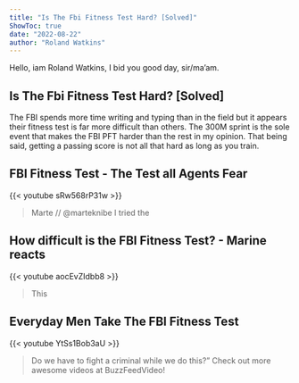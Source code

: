 ```yaml
---
title: "Is The Fbi Fitness Test Hard? [Solved]"
ShowToc: true 
date: "2022-08-22"
author: "Roland Watkins" 
---
```


Hello, iam Roland Watkins, I bid you good day, sir/ma’am.
## Is The Fbi Fitness Test Hard? [Solved]
The FBI spends more time writing and typing than in the field but it appears their fitness test is far more difficult than others. The 300M sprint is the sole event that makes the FBI PFT harder than the rest in my opinion. That being said, getting a passing score is not all that hard as long as you train.

## FBI Fitness Test  - The Test all Agents Fear
{{< youtube sRw568rP31w >}}
>Marte // @marteknibe I tried the 

## How difficult is the FBI Fitness Test? - Marine reacts
{{< youtube aocEvZIdbb8 >}}
>This 

## Everyday Men Take The FBI Fitness Test
{{< youtube YtSs1Bob3aU >}}
>Do we have to fight a criminal while we do this?” Check out more awesome videos at BuzzFeedVideo!

